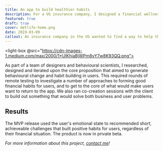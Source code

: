 ```yaml
---
title: An app to build healthier habits
description: For a US insurance company, I designed a financial wellness app based around behavioural science theories.
featured: true
draft: true
cover: metlife-home.png
date: 2019-03-09
callout: An insurance company in the US wanted to find a way to help their clients’ employees to better understand their finances and improve their decision-making. The product needed to provide employers important information about their employees’ financial wellness, and give them the ability to recommend insurance products based upon user needs.
---
```


<light-box @src="https://cdn-images-1.medium.com/max/2000/1*UlKhjaBjWPm8vY7w8K93QQ.png"></light-box>

As part of a team of designers and behavioural scientists, I researched, designed and iterated upon the core proposition that aimed to generate behavioural change and habit building in users. This required rounds of remote testing to investigate a number of approaches to forming good financial habits for users, and to get to the core of what would make users want to return to the app. We also ran co-creation sessions with the client to build out something that would solve both business and user problems.

## **Results**

The MVP release used the user's emotional state to recommended short, achieveable challenges that built positive habits for users, regardless of their financial situation. The product is now in private beta.

_For more information about this project, [contact me](https://jaredhill.co/contact/)!_
